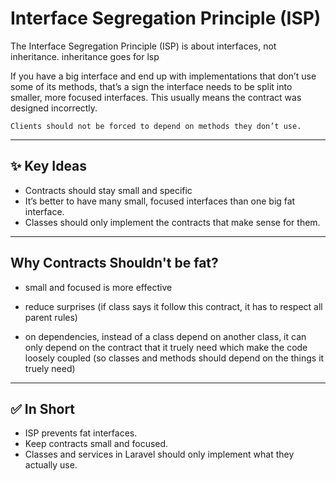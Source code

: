 # Interface Segregation Principle (ISP)

The Interface Segregation Principle (ISP) is about interfaces, not inheritance. inheritance goes for lsp 

If you have a big interface and end up with implementations that don’t use some of its methods, that’s a sign the interface needs to be split into smaller, more focused interfaces. This usually means the contract was designed incorrectly.  

`Clients should not be forced to depend on methods they don’t use.`

---

## ✨ Key Ideas
- Contracts should stay small and specific
- It’s better to have many small, focused interfaces than one big fat interface.  
- Classes should only implement the contracts that make sense for them.  

---

## Why Contracts Shouldn't be fat?

- small and focused is more effective

- reduce surprises (if class says it follow this contract, it has to respect all parent rules)

- on dependencies, instead of a class depend on another class, it can only depend on the contract that it truely need which make the code loosely coupled (so classes and methods should depend on the things it truely need)


---

## ✅ In Short
- ISP prevents fat interfaces.  
- Keep contracts small and focused.  
- Classes and services in Laravel should only implement what they actually use.  